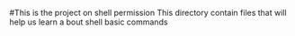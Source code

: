 #This is the project on shell permission
This directory contain files that will help us learn a bout shell basic commands
